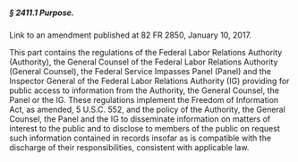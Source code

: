 ##### § 2411.1 Purpose. #####

Link to an amendment published at 82 FR 2850, January 10, 2017.

This part contains the regulations of the Federal Labor Relations Authority (Authority), the General Counsel of the Federal Labor Relations Authority (General Counsel), the Federal Service Impasses Panel (Panel) and the Inspector General of the Federal Labor Relations Authority (IG) providing for public access to information from the Authority, the General Counsel, the Panel or the IG. These regulations implement the Freedom of Information Act, as amended, 5 U.S.C. 552, and the policy of the Authority, the General Counsel, the Panel and the IG to disseminate information on matters of interest to the public and to disclose to members of the public on request such information contained in records insofar as is compatible with the discharge of their responsibilities, consistent with applicable law.